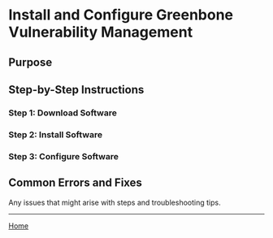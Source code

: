 # Install and Configure Greenbone Vulnerability Management

## Purpose

## Step-by-Step Instructions

### Step 1: Download Software

### Step 2: Install Software

### Step 3: Configure Software

## Common Errors and Fixes
Any issues that might arise with steps and troubleshooting tips.

***  
[Home](/procedures/index.md)
